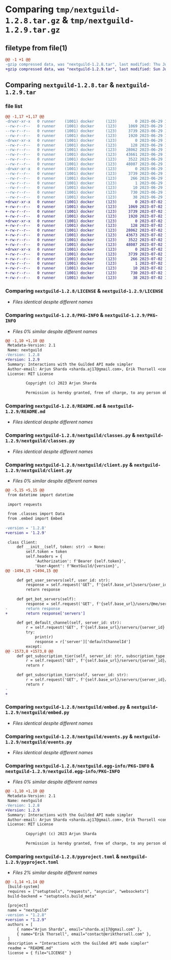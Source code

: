# Comparing `tmp/nextguild-1.2.8.tar.gz` & `tmp/nextguild-1.2.9.tar.gz`

## filetype from file(1)

```diff
@@ -1 +1 @@
-gzip compressed data, was "nextguild-1.2.8.tar", last modified: Thu Jun 29 19:57:34 2023, max compression
+gzip compressed data, was "nextguild-1.2.9.tar", last modified: Sun Jul  2 18:14:06 2023, max compression
```

## Comparing `nextguild-1.2.8.tar` & `nextguild-1.2.9.tar`

### file list

```diff
@@ -1,17 +1,17 @@
-drwxr-xr-x   0 runner    (1001) docker     (123)        0 2023-06-29 19:57:34.595032 nextguild-1.2.8/
--rw-r--r--   0 runner    (1001) docker     (123)     1069 2023-06-29 19:57:22.000000 nextguild-1.2.8/LICENSE
--rw-r--r--   0 runner    (1001) docker     (123)     3739 2023-06-29 19:57:34.595032 nextguild-1.2.8/PKG-INFO
--rw-r--r--   0 runner    (1001) docker     (123)     1920 2023-06-29 19:57:22.000000 nextguild-1.2.8/README.md
-drwxr-xr-x   0 runner    (1001) docker     (123)        0 2023-06-29 19:57:34.595032 nextguild-1.2.8/nextguild/
--rw-r--r--   0 runner    (1001) docker     (123)      128 2023-06-29 19:57:22.000000 nextguild-1.2.8/nextguild/__init__.py
--rw-r--r--   0 runner    (1001) docker     (123)    28062 2023-06-29 19:57:22.000000 nextguild-1.2.8/nextguild/classes.py
--rw-r--r--   0 runner    (1001) docker     (123)    43661 2023-06-29 19:57:22.000000 nextguild-1.2.8/nextguild/client.py
--rw-r--r--   0 runner    (1001) docker     (123)     3522 2023-06-29 19:57:22.000000 nextguild-1.2.8/nextguild/embed.py
--rw-r--r--   0 runner    (1001) docker     (123)    48087 2023-06-29 19:57:22.000000 nextguild-1.2.8/nextguild/events.py
-drwxr-xr-x   0 runner    (1001) docker     (123)        0 2023-06-29 19:57:34.595032 nextguild-1.2.8/nextguild.egg-info/
--rw-r--r--   0 runner    (1001) docker     (123)     3739 2023-06-29 19:57:34.000000 nextguild-1.2.8/nextguild.egg-info/PKG-INFO
--rw-r--r--   0 runner    (1001) docker     (123)      266 2023-06-29 19:57:34.000000 nextguild-1.2.8/nextguild.egg-info/SOURCES.txt
--rw-r--r--   0 runner    (1001) docker     (123)        1 2023-06-29 19:57:34.000000 nextguild-1.2.8/nextguild.egg-info/dependency_links.txt
--rw-r--r--   0 runner    (1001) docker     (123)       10 2023-06-29 19:57:34.000000 nextguild-1.2.8/nextguild.egg-info/top_level.txt
--rw-r--r--   0 runner    (1001) docker     (123)      730 2023-06-29 19:57:22.000000 nextguild-1.2.8/pyproject.toml
--rw-r--r--   0 runner    (1001) docker     (123)       38 2023-06-29 19:57:34.595032 nextguild-1.2.8/setup.cfg
+drwxr-xr-x   0 runner    (1001) docker     (123)        0 2023-07-02 18:14:06.264037 nextguild-1.2.9/
+-rw-r--r--   0 runner    (1001) docker     (123)     1069 2023-07-02 18:13:54.000000 nextguild-1.2.9/LICENSE
+-rw-r--r--   0 runner    (1001) docker     (123)     3739 2023-07-02 18:14:06.260037 nextguild-1.2.9/PKG-INFO
+-rw-r--r--   0 runner    (1001) docker     (123)     1920 2023-07-02 18:13:54.000000 nextguild-1.2.9/README.md
+drwxr-xr-x   0 runner    (1001) docker     (123)        0 2023-07-02 18:14:06.260037 nextguild-1.2.9/nextguild/
+-rw-r--r--   0 runner    (1001) docker     (123)      128 2023-07-02 18:13:54.000000 nextguild-1.2.9/nextguild/__init__.py
+-rw-r--r--   0 runner    (1001) docker     (123)    28062 2023-07-02 18:13:54.000000 nextguild-1.2.9/nextguild/classes.py
+-rw-r--r--   0 runner    (1001) docker     (123)    43673 2023-07-02 18:13:54.000000 nextguild-1.2.9/nextguild/client.py
+-rw-r--r--   0 runner    (1001) docker     (123)     3522 2023-07-02 18:13:54.000000 nextguild-1.2.9/nextguild/embed.py
+-rw-r--r--   0 runner    (1001) docker     (123)    48087 2023-07-02 18:13:54.000000 nextguild-1.2.9/nextguild/events.py
+drwxr-xr-x   0 runner    (1001) docker     (123)        0 2023-07-02 18:14:06.260037 nextguild-1.2.9/nextguild.egg-info/
+-rw-r--r--   0 runner    (1001) docker     (123)     3739 2023-07-02 18:14:06.000000 nextguild-1.2.9/nextguild.egg-info/PKG-INFO
+-rw-r--r--   0 runner    (1001) docker     (123)      266 2023-07-02 18:14:06.000000 nextguild-1.2.9/nextguild.egg-info/SOURCES.txt
+-rw-r--r--   0 runner    (1001) docker     (123)        1 2023-07-02 18:14:06.000000 nextguild-1.2.9/nextguild.egg-info/dependency_links.txt
+-rw-r--r--   0 runner    (1001) docker     (123)       10 2023-07-02 18:14:06.000000 nextguild-1.2.9/nextguild.egg-info/top_level.txt
+-rw-r--r--   0 runner    (1001) docker     (123)      730 2023-07-02 18:13:54.000000 nextguild-1.2.9/pyproject.toml
+-rw-r--r--   0 runner    (1001) docker     (123)       38 2023-07-02 18:14:06.264037 nextguild-1.2.9/setup.cfg
```

### Comparing `nextguild-1.2.8/LICENSE` & `nextguild-1.2.9/LICENSE`

 * *Files identical despite different names*

### Comparing `nextguild-1.2.8/PKG-INFO` & `nextguild-1.2.9/PKG-INFO`

 * *Files 0% similar despite different names*

```diff
@@ -1,10 +1,10 @@
 Metadata-Version: 2.1
 Name: nextguild
-Version: 1.2.8
+Version: 1.2.9
 Summary: Interactions with the Guilded API made simpler
 Author-email: Arjun Sharda <sharda.aj17@gmail.com>, Erik Thorsell <contact@erikthorsell.com>
 License: MIT License
         
         Copyright (c) 2023 Arjun Sharda
         
         Permission is hereby granted, free of charge, to any person obtaining a copy
```

### Comparing `nextguild-1.2.8/README.md` & `nextguild-1.2.9/README.md`

 * *Files identical despite different names*

### Comparing `nextguild-1.2.8/nextguild/classes.py` & `nextguild-1.2.9/nextguild/classes.py`

 * *Files identical despite different names*

### Comparing `nextguild-1.2.8/nextguild/client.py` & `nextguild-1.2.9/nextguild/client.py`

 * *Files 0% similar despite different names*

```diff
@@ -5,15 +5,15 @@
 from datetime import datetime
 
 import requests
 
 from .classes import Data
 from .embed import Embed
 
-version = '1.2.8'
+version = '1.2.9'
 
 class Client:
     def __init__(self, token: str) -> None:
         self.token = token
         self.headers = {
             'Authorization': f'Bearer {self.token}',
             'User-Agent': f'NextGuild/{version}',
@@ -1494,15 +1494,15 @@
 
     def get_user_servers(self, user_id: str):
         response = self.request('GET', f'{self.base_url}users/{user_id}/servers')
         return response
 
     def get_bot_servers(self):
         response = self.request('GET', f'{self.base_url}/users/@me/servers')
-        return response
+        return response['servers']
 
     def get_default_channel(self, server_id: str):
         r = self.request('GET', f'{self.base_url}/servers/{server_id}')
         try:
             print(r)
             response = r['server']['defaultChannelId']
         except:
@@ -1573,8 +1573,8 @@
     def get_subscription_tier(self, server_id: str, subscription_type: str):
         r = self.request('GET', f'{self.base_url}/servers/{server_id}/subscriptions/tiers/{subscription_type}')
         return r
     
     def get_subscription_tiers(self, server_id: str):
         r = self.request('GET', f'{self.base_url}/servers/{server_id}/subscriptions/tiers')
         return r
- 
+
```

### Comparing `nextguild-1.2.8/nextguild/embed.py` & `nextguild-1.2.9/nextguild/embed.py`

 * *Files identical despite different names*

### Comparing `nextguild-1.2.8/nextguild/events.py` & `nextguild-1.2.9/nextguild/events.py`

 * *Files identical despite different names*

### Comparing `nextguild-1.2.8/nextguild.egg-info/PKG-INFO` & `nextguild-1.2.9/nextguild.egg-info/PKG-INFO`

 * *Files 0% similar despite different names*

```diff
@@ -1,10 +1,10 @@
 Metadata-Version: 2.1
 Name: nextguild
-Version: 1.2.8
+Version: 1.2.9
 Summary: Interactions with the Guilded API made simpler
 Author-email: Arjun Sharda <sharda.aj17@gmail.com>, Erik Thorsell <contact@erikthorsell.com>
 License: MIT License
         
         Copyright (c) 2023 Arjun Sharda
         
         Permission is hereby granted, free of charge, to any person obtaining a copy
```

### Comparing `nextguild-1.2.8/pyproject.toml` & `nextguild-1.2.9/pyproject.toml`

 * *Files 2% similar despite different names*

```diff
@@ -1,14 +1,14 @@
 [build-system]
 requires = ["setuptools", "requests", "asyncio", "websockets"]
 build-backend = "setuptools.build_meta"
 
 [project]
 name = "nextguild"
-version = "1.2.8"
+version = "1.2.9"
 authors = [
     { name="Arjun Sharda", email="sharda.aj17@gmail.com" },
     { name="Erik Thorsell", email="contact@erikthorsell.com" },
 ]
 description = "Interactions with the Guilded API made simpler"
 readme = "README.md"
 license = { file="LICENSE" }
```

